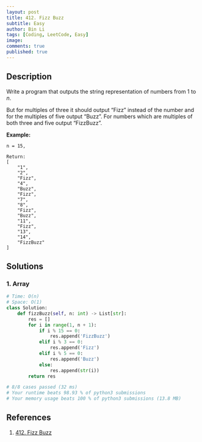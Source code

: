```yaml
---
layout: post
title: 412. Fizz Buzz
subtitle: Easy
author: Bin Li
tags: [Coding, LeetCode, Easy]
image: 
comments: true
published: true
---
```


## Description

Write a program that outputs the string representation of numbers from 1 to *n*.

But for multiples of three it should output “Fizz” instead of the number and for the multiples of five output “Buzz”. For numbers which are multiples of both three and five output “FizzBuzz”.

**Example:**

```
n = 15,

Return:
[
    "1",
    "2",
    "Fizz",
    "4",
    "Buzz",
    "Fizz",
    "7",
    "8",
    "Fizz",
    "Buzz",
    "11",
    "Fizz",
    "13",
    "14",
    "FizzBuzz"
]
```


## Solutions
### 1. Array

```python
# Time: O(n)
# Space: O(1)
class Solution:
    def fizzBuzz(self, n: int) -> List[str]:
        res = []
        for i in range(1, n + 1):
            if i % 15 == 0:
                res.append('FizzBuzz')
            elif i % 3 == 0:
                res.append('Fizz')
            elif i % 5 == 0:
                res.append('Buzz')
            else:
                res.append(str(i))
        return res

# 8/8 cases passed (32 ms)
# Your runtime beats 98.93 % of python3 submissions
# Your memory usage beats 100 % of python3 submissions (13.8 MB)
```

## References
1. [412. Fizz Buzz](https://leetcode.com/problems/fizz-buzz/)